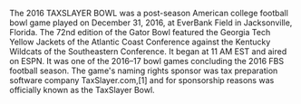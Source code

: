 The 2016 TAXSLAYER BOWL was a post-season American college football bowl game played on December 31, 2016, at EverBank Field in Jacksonville, Florida. The 72nd edition of the Gator Bowl featured the Georgia Tech Yellow Jackets of the Atlantic Coast Conference against the Kentucky Wildcats of the Southeastern Conference. It began at 11 AM EST and aired on ESPN. It was one of the 2016–17 bowl games concluding the 2016 FBS football season. The game's naming rights sponsor was tax preparation software company TaxSlayer.com,[1] and for sponsorship reasons was officially known as the TaxSlayer Bowl.
